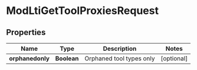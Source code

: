 

# ModLtiGetToolProxiesRequest


## Properties

| Name | Type | Description | Notes |
|------------ | ------------- | ------------- | -------------|
|**orphanedonly** | **Boolean** | Orphaned tool types only |  [optional] |



